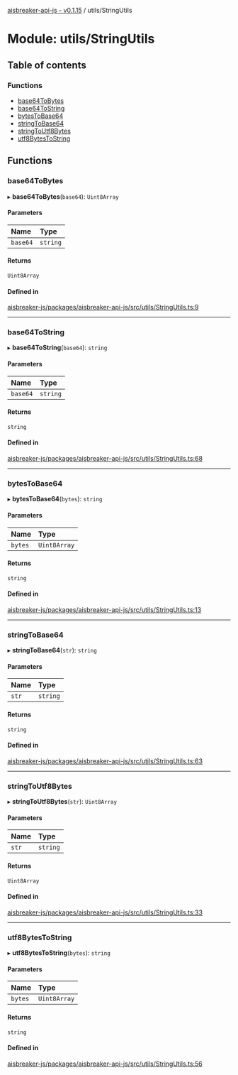 [aisbreaker-api-js - v0.1.15](../README.md) / utils/StringUtils

# Module: utils/StringUtils

## Table of contents

### Functions

- [base64ToBytes](utils_StringUtils.md#base64tobytes)
- [base64ToString](utils_StringUtils.md#base64tostring)
- [bytesToBase64](utils_StringUtils.md#bytestobase64)
- [stringToBase64](utils_StringUtils.md#stringtobase64)
- [stringToUtf8Bytes](utils_StringUtils.md#stringtoutf8bytes)
- [utf8BytesToString](utils_StringUtils.md#utf8bytestostring)

## Functions

### base64ToBytes

▸ **base64ToBytes**(`base64`): `Uint8Array`

#### Parameters

| Name | Type |
| :------ | :------ |
| `base64` | `string` |

#### Returns

`Uint8Array`

#### Defined in

[aisbreaker-js/packages/aisbreaker-api-js/src/utils/StringUtils.ts:9](https://github.com/aisbreaker/aisbreaker-js/blob/develop/packages/aisbreaker-api-js/src/utils/StringUtils.ts#L9)

___

### base64ToString

▸ **base64ToString**(`base64`): `string`

#### Parameters

| Name | Type |
| :------ | :------ |
| `base64` | `string` |

#### Returns

`string`

#### Defined in

[aisbreaker-js/packages/aisbreaker-api-js/src/utils/StringUtils.ts:68](https://github.com/aisbreaker/aisbreaker-js/blob/develop/packages/aisbreaker-api-js/src/utils/StringUtils.ts#L68)

___

### bytesToBase64

▸ **bytesToBase64**(`bytes`): `string`

#### Parameters

| Name | Type |
| :------ | :------ |
| `bytes` | `Uint8Array` |

#### Returns

`string`

#### Defined in

[aisbreaker-js/packages/aisbreaker-api-js/src/utils/StringUtils.ts:13](https://github.com/aisbreaker/aisbreaker-js/blob/develop/packages/aisbreaker-api-js/src/utils/StringUtils.ts#L13)

___

### stringToBase64

▸ **stringToBase64**(`str`): `string`

#### Parameters

| Name | Type |
| :------ | :------ |
| `str` | `string` |

#### Returns

`string`

#### Defined in

[aisbreaker-js/packages/aisbreaker-api-js/src/utils/StringUtils.ts:63](https://github.com/aisbreaker/aisbreaker-js/blob/develop/packages/aisbreaker-api-js/src/utils/StringUtils.ts#L63)

___

### stringToUtf8Bytes

▸ **stringToUtf8Bytes**(`str`): `Uint8Array`

#### Parameters

| Name | Type |
| :------ | :------ |
| `str` | `string` |

#### Returns

`Uint8Array`

#### Defined in

[aisbreaker-js/packages/aisbreaker-api-js/src/utils/StringUtils.ts:33](https://github.com/aisbreaker/aisbreaker-js/blob/develop/packages/aisbreaker-api-js/src/utils/StringUtils.ts#L33)

___

### utf8BytesToString

▸ **utf8BytesToString**(`bytes`): `string`

#### Parameters

| Name | Type |
| :------ | :------ |
| `bytes` | `Uint8Array` |

#### Returns

`string`

#### Defined in

[aisbreaker-js/packages/aisbreaker-api-js/src/utils/StringUtils.ts:56](https://github.com/aisbreaker/aisbreaker-js/blob/develop/packages/aisbreaker-api-js/src/utils/StringUtils.ts#L56)
